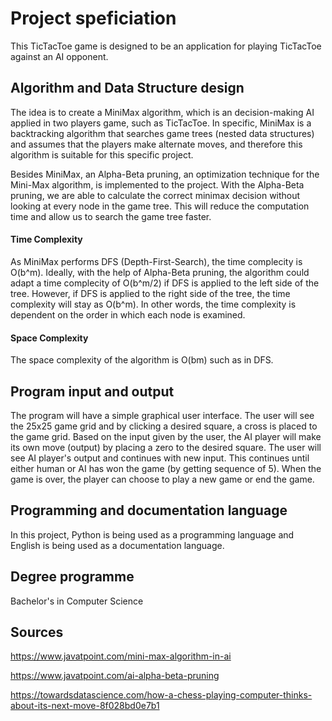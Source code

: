 
# Project speficiation

This TicTacToe game is designed to be an application for playing TicTacToe against an AI opponent.

## Algorithm and Data Structure design

The idea is to create a MiniMax algorithm, which is an decision-making AI applied in two players game, such as TicTacToe. In specific, MiniMax is a backtracking algorithm that searches game trees (nested data structures) and assumes that the players make alternate moves, and therefore this algorithm is suitable for this specific project.

Besides MiniMax, an Alpha-Beta pruning, an optimization technique for the Mini-Max algorithm, is implemented to the project. With the Alpha-Beta pruning, we are able to calculate the correct minimax decision without looking at every node in the game tree. This will reduce the computation time and allow us to search the game tree faster.

#### Time Complexity

As MiniMax performs DFS (Depth-First-Search), the time complecity is O(b^m). Ideally, with the help of Alpha-Beta pruning, the algorithm could adapt a time complecity of O(b^m/2) if DFS is applied to the left side of the tree. However, if DFS is applied to the right side of the tree, the time complexity will stay as O(b^m). In other words, the time complexity is dependent on the order in which each node is examined.

#### Space Complexity

The space complexity of the algorithm is O(bm) such as in DFS.

## Program input and output

The program will have a simple graphical user interface. The user will see the 25x25 game grid and by clicking a desired square, a cross is placed to the game grid. Based on the input given by the user, the AI player will make its own move (output) by placing a zero to the desired square. The user will see AI player's output and continues with new input. This continues until either human or AI has won the game (by getting sequence of 5). When the game is over, the player can choose to play a new game or end the game.

## Programming and documentation language

In this project, Python is being used as a programming language and English is being used as a documentation language.

## Degree programme

Bachelor's in Computer Science

## Sources

https://www.javatpoint.com/mini-max-algorithm-in-ai

https://www.javatpoint.com/ai-alpha-beta-pruning

https://towardsdatascience.com/how-a-chess-playing-computer-thinks-about-its-next-move-8f028bd0e7b1




